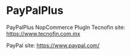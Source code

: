 # PayPalPlus
PayPalPlus NopCommerce PlugIn
Tecnofin site: https://www.tecnofin.com.mx

PayPal site: https://www.paypal.com/
